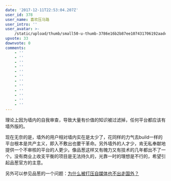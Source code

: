 ```yaml
---
date: '2017-12-11T22:53:04.207Z'
user_id: 378
user_name: 喜欢压马路
user_intro: ''
user_avatar: >-
    /static/upload/thumb/small50-u-thumb-3786e16b2b87ee107431706192aadca6207312f8277.png
upvote: 33
downvote: 0
comments:
    - ''
    - ''
    - ''
    - ''
    - ''
    - ''
    - ''
    - ''
    - ''
    - ''
    - ''
    - ''
---
```


理论上因为墙内的自我审查，导致大量有价值的知识被过滤掉，任何平台都应该有墙外版的。

现在无奈的是，墙外的用户相对墙内实在是太少了，花同样的力气去build一样的平台根本是共产主义，即入不敷出也要干革命。另外墙外的人才少，肯无私奉献地提供一个不审核的平台的人更少。像品葱这样又有魄力又有技术的几年都出不了一个。没有商业上收支平衡的项目是无法持久的，光靠一时的理想是不行的，希望引起品葱官方的主意。

另外可以参见品葱的一个问题：[为什么被打压自媒体也不出走国外？](https://web.archive.org:443/web/20180822144647/https://pin-cong.com/p/1042/)
